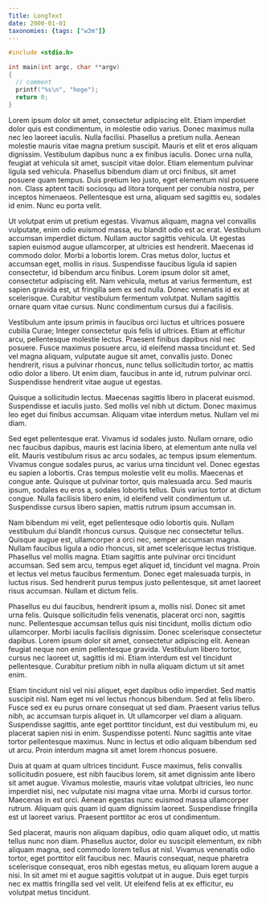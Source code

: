 ```yaml
---
Title: LongText
date: 2000-01-01
taxonomies: {tags: ["w3m"]}
---
```


```c
#include <stdio.h>

int main(int argc, char **argv)
{
  // comment
  printf("%s\n", "hoge");
  return 0;
}
```

Lorem ipsum dolor sit amet, consectetur adipiscing elit. Etiam imperdiet dolor quis est condimentum, in molestie odio varius. Donec maximus nulla nec leo laoreet iaculis. Nulla facilisi. Phasellus a pretium nulla. Aenean molestie mauris vitae magna pretium suscipit. Mauris et elit et eros aliquam dignissim. Vestibulum dapibus nunc a ex finibus iaculis. Donec urna nulla, feugiat at vehicula sit amet, suscipit vitae dolor. Etiam elementum pulvinar ligula sed vehicula. Phasellus bibendum diam ut orci finibus, sit amet posuere quam tempus. Duis pretium leo justo, eget elementum nisl posuere non. Class aptent taciti sociosqu ad litora torquent per conubia nostra, per inceptos himenaeos. Pellentesque est urna, aliquam sed sagittis eu, sodales id enim. Nunc eu porta velit.

Ut volutpat enim ut pretium egestas. Vivamus aliquam, magna vel convallis vulputate, enim odio euismod massa, eu blandit odio est ac erat. Vestibulum accumsan imperdiet dictum. Nullam auctor sagittis vehicula. Ut egestas sapien euismod augue ullamcorper, at ultricies est hendrerit. Maecenas id commodo dolor. Morbi a lobortis lorem. Cras metus dolor, luctus et accumsan eget, mollis in risus. Suspendisse faucibus ligula id sapien consectetur, id bibendum arcu finibus. Lorem ipsum dolor sit amet, consectetur adipiscing elit. Nam vehicula, metus at varius fermentum, est sapien gravida est, ut fringilla sem ex sed nulla. Donec venenatis id ex at scelerisque. Curabitur vestibulum fermentum volutpat. Nullam sagittis ornare quam vitae cursus. Nunc condimentum cursus dui a facilisis.

Vestibulum ante ipsum primis in faucibus orci luctus et ultrices posuere cubilia Curae; Integer consectetur quis felis id ultrices. Etiam at efficitur arcu, pellentesque molestie lectus. Praesent finibus dapibus nisl nec posuere. Fusce maximus posuere arcu, id eleifend massa tincidunt et. Sed vel magna aliquam, vulputate augue sit amet, convallis justo. Donec hendrerit, risus a pulvinar rhoncus, nunc tellus sollicitudin tortor, ac mattis odio dolor a libero. Ut enim diam, faucibus in ante id, rutrum pulvinar orci. Suspendisse hendrerit vitae augue ut egestas.

Quisque a sollicitudin lectus. Maecenas sagittis libero in placerat euismod. Suspendisse et iaculis justo. Sed mollis vel nibh ut dictum. Donec maximus leo eget dui finibus accumsan. Aliquam vitae interdum metus. Nullam vel mi diam.

Sed eget pellentesque erat. Vivamus id sodales justo. Nullam ornare, odio nec faucibus dapibus, mauris est lacinia libero, at elementum ante nulla vel elit. Mauris vestibulum risus ac arcu sodales, ac tempus ipsum elementum. Vivamus congue sodales purus, ac varius urna tincidunt vel. Donec egestas eu sapien a lobortis. Cras tempus molestie velit eu mollis. Maecenas et congue ante. Quisque ut pulvinar tortor, quis malesuada arcu. Sed mauris ipsum, sodales eu eros a, sodales lobortis tellus. Duis varius tortor at dictum congue. Nulla facilisis libero enim, id eleifend velit condimentum ut. Suspendisse cursus libero sapien, mattis rutrum ipsum accumsan in.

Nam bibendum mi velit, eget pellentesque odio lobortis quis. Nullam vestibulum dui blandit rhoncus cursus. Quisque nec consectetur tellus. Quisque augue est, ullamcorper a orci nec, semper accumsan magna. Nullam faucibus ligula a odio rhoncus, sit amet scelerisque lectus tristique. Phasellus vel mollis magna. Etiam sagittis ante pulvinar orci tincidunt accumsan. Sed sem arcu, tempus eget aliquet id, tincidunt vel magna. Proin et lectus vel metus faucibus fermentum. Donec eget malesuada turpis, in luctus risus. Sed hendrerit purus tempus justo pellentesque, sit amet laoreet risus accumsan. Nullam et dictum felis.

Phasellus eu dui faucibus, hendrerit ipsum a, mollis nisl. Donec sit amet urna felis. Quisque sollicitudin felis venenatis, placerat orci non, sagittis nunc. Pellentesque accumsan tellus quis nisi tincidunt, mollis dictum odio ullamcorper. Morbi iaculis facilisis dignissim. Donec scelerisque consectetur dapibus. Lorem ipsum dolor sit amet, consectetur adipiscing elit. Aenean feugiat neque non enim pellentesque gravida. Vestibulum libero tortor, cursus nec laoreet ut, sagittis id mi. Etiam interdum est vel tincidunt pellentesque. Curabitur pretium nibh in nulla aliquam dictum ut sit amet enim.

Etiam tincidunt nisl vel nisi aliquet, eget dapibus odio imperdiet. Sed mattis suscipit nisl. Nam eget mi vel lectus rhoncus bibendum. Sed at felis libero. Fusce sed ex eu purus ornare consequat ut sed diam. Praesent varius tellus nibh, ac accumsan turpis aliquet in. Ut ullamcorper vel diam a aliquam. Suspendisse sagittis, ante eget porttitor tincidunt, est dui vestibulum mi, eu placerat sapien nisi in enim. Suspendisse potenti. Nunc sagittis ante vitae tortor pellentesque maximus. Nunc in lectus et odio aliquam bibendum sed ut arcu. Proin interdum magna sit amet lorem rhoncus posuere.

Duis at quam at quam ultrices tincidunt. Fusce maximus, felis convallis sollicitudin posuere, est nibh faucibus lorem, sit amet dignissim ante libero sit amet augue. Vivamus molestie, mauris vitae volutpat ultricies, leo nunc imperdiet nisi, nec vulputate nisi magna vitae urna. Morbi id cursus tortor. Maecenas in est orci. Aenean egestas nunc euismod massa ullamcorper rutrum. Aliquam quis quam id quam dignissim laoreet. Suspendisse fringilla est ut laoreet varius. Praesent porttitor ac eros ut condimentum.

Sed placerat, mauris non aliquam dapibus, odio quam aliquet odio, ut mattis tellus nunc non diam. Phasellus auctor, dolor eu suscipit elementum, ex nibh aliquam magna, sed commodo lorem tellus at nisl. Vivamus venenatis odio tortor, eget porttitor elit faucibus nec. Mauris consequat, neque pharetra scelerisque consequat, eros nibh egestas metus, eu aliquam lorem augue a nisi. In sit amet mi et augue sagittis volutpat ut in augue. Duis eget turpis nec ex mattis fringilla sed vel velit. Ut eleifend felis at ex efficitur, eu volutpat metus tincidunt.